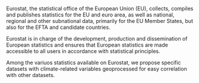 Eurostat, the statistical office of the European Union
(EU), collects, compiles and publishes statistics for the
EU and euro area, as well as national, regional and other
subnational data, primarily for the EU Member States,
but also for the EFTA and candidate countries.

Eurostat is in charge of the development, production
and dissemination of European statistics and
ensures that European statistics are made accessible
to all users in accordance with statistical principles.

Among the variuos statistics available on Eurostat,
we propose specific datasets with climate-related variables geoprocessed for easy correlation with other datasets.
